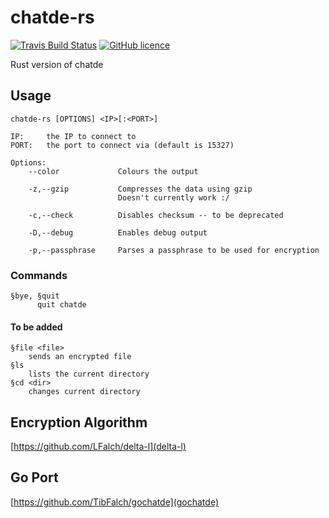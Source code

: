 # chatde-rs
[![Travis Build Status](https://img.shields.io/travis/TibFalch/chatde-rs.svg?style=flat-square)](https://travis-ci.org/LFalch/korome)
[![GitHub licence](https://img.shields.io/github/license/TibFalch/chatde-rs.svg?style=flat-square)](https://github.com/TibFalch/chatde-rs/blob/master/LICENCE)

Rust version of chatde

## Usage
```
chatde-rs [OPTIONS] <IP>[:<PORT>]

IP:     the IP to connect to
PORT:   the port to connect via (default is 15327)

Options:
    --color             Colours the output

    -z,--gzip           Compresses the data using gzip
                        Doesn't currently work :/

    -c,--check          Disables checksum -- to be deprecated

    -D,--debug          Enables debug output

    -p,--passphrase     Parses a passphrase to be used for encryption
```

### Commands

```
§bye, §quit
      quit chatde
```
#### To be added
```
§file <file>
    sends an encrypted file
§ls
    lists the current directory
§cd <dir>
    changes current directory
```

## Encryption Algorithm

[https://github.com/LFalch/delta-l](delta-l)

## Go Port

[https://github.com/TibFalch/gochatde](gochatde)
